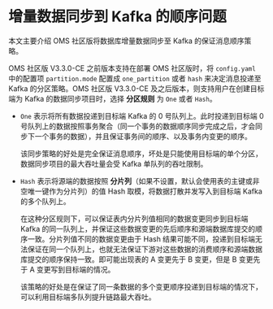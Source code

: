 # 增量数据同步到 Kafka 的顺序问题

本文主要介绍 OMS 社区版将数据库增量数据同步至 Kafka 的保证消息顺序策略。

OMS 社区版 V3.3.0-CE 之前版本支持在部署 OMS 社区版时，将 `config.yaml` 中的配置项 `partition.mode` 配置成 `one_partition` 或者 `hash` 来决定消息投递至 Kafka 的分区策略。OMS 社区版 V3.3.0-CE 及之后版本，则支持用户在创建目标端为 Kafka 的数据同步项目时，选择 **分区规则** 为 `One` 或者 `Hash`。

* `One` 表示将所有数据投递到目标端 Kafka 的 0 号队列上。此时投递到目标端 0 号队列上的数据按照事务聚合（同一个事务的数据顺序同步完成之后，才会同步下一个事务的数据），并且保证事务间的顺序、以及事务内变更的顺序。

    该同步策略的好处是完全保证消息顺序，坏处是只能使用目标端的单个分区，数据同步项目的最大吞吐量会受 Kafka 单队列的吞吐限制。

* `Hash` 表示将源端的数据按照 **分片列**（如果不设置，默认会使用表的主键或非空唯一键作为分片列）的值 Hash 取模，将数据打散并发写入到目标端 Kafka 的多个队列上。

    在这种分区规则下，可以保证表内分片列值相同的数据变更同步到目标端 Kafka 的同一队列上，并保证这些数据变更的先后顺序和源端数据库提交的顺序一致。分片列值不同的数据变更由于 Hash 结果可能不同，投递到目标端无法保证在同一个队列上，也就无法保证下游对这些数据的消费顺序和源端数据库提交的顺序保持一致。即可能出现表的 A 变更先于 B 变更，但是 B 变更先于 A 变更写到目标端的情况。

    该策略的好处是在保证了同一条数据的多个变更顺序投递到目标端的情况下，可以利用目标端多队列提升链路最大吞吐。
